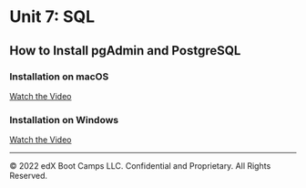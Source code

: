 # Unit 7: SQL

## How to Install pgAdmin and PostgreSQL

### Installation on macOS

[Watch the Video](https://youtu.be/2uF5pzJDATU)

### Installation on Windows 

[Watch the Video](https://youtu.be/PVJ36lHuN7Q)

---

© 2022 edX Boot Camps LLC. Confidential and Proprietary. All Rights Reserved.
